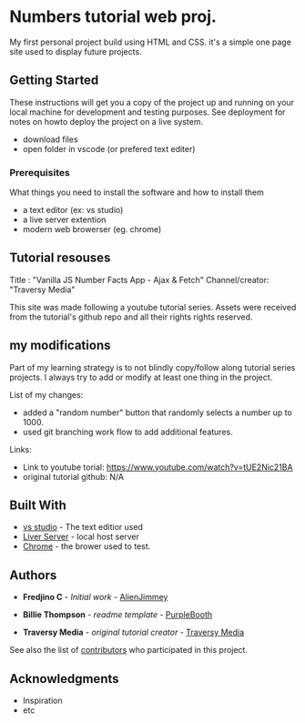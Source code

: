# Numbers tutorial web proj.

My first personal project build using HTML and CSS. it's a simple one page site used to display future projects.

## Getting Started

These instructions will get you a copy of the project up and running on your local machine for development and testing purposes. See deployment for notes on howto deploy the project on a live system.
* download files
* open folder in vscode (or prefered text editer)

### Prerequisites

What things you need to install the software and how to install them
* a text editor (ex: vs studio)
* a live server extention
* modern web browerser (eg. chrome)

## Tutorial resouses
Title : "Vanilla JS Number Facts App - Ajax & Fetch"
Channel/creator: "Traversy Media"

This site was made following a youtube tutorial series.
Assets were received from the tutorial's github repo and all their rights rights reserved.

## my modifications
Part of my learning strategy is to not blindly copy/follow along tutorial series projects.
I always try to add or modify at least one thing in the project.

List of my changes:
* added a "random number" button that randomly selects a number up to 1000.
* used git branching work flow to add additional features.

Links:
* Link to youtube torial: https://www.youtube.com/watch?v=tUE2Nic21BA
* original tutorial github: N/A



## Built With

* [vs studio](https://code.visualstudio.com/) - The text editior used
* [Liver Server](https://marketplace.visualstudio.com/items?itemName=ritwickdey.LiveServer) - local host server
* [Chrome](https://www.google.com/chrome/) - the brower used to test.

## Authors
* **Fredjino C** - *Initial work* - [AlienJimmey](https://github.com/AlienJimmey)

* **Billie Thompson** - *readme template* - [PurpleBooth](https://github.com/PurpleBooth)
* **Traversy Media** - *original tutorial creator* - [Traversy Media](https://www.youtube.com/channel/UC29ju8bIPH5as8OGnQzwJyA)

See also the list of [contributors](https://github.com/your/project/contributors) who participated in this project.

## Acknowledgments
* Inspiration
* etc
